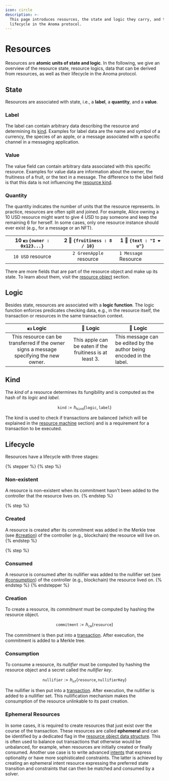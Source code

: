 ```yaml
---
icon: circle
description: >-
  This page introduces resources, the state and logic they carry, and their
  lifecycle in the Anoma protocol.
---
```


# Resources

Resources are **atomic units of state and logic**. In the following, we give an overview of the resource state, resource logics, data that can be derived from resources, as well as their lifecycle in the Anoma protocol.

## State

Resources are associated with state, i.e., a **label**, a **quantity**, and a **value**.

### Label

The label can contain arbitrary data describing the resource and determining its [kind](./#resource-kind). Examples for label data are the name and symbol of a currency, the species of an apple, or a message associated with a specific channel in a messaging application.

### Value

The value field can contain arbitrary data associated with this specific resource.  Examples for value data are information about the owner, the fruitiness of a fruit, or the text in a message. The difference to the label field is that this data is not influencing the [resource kind](./#resource-kind).

### Quantity

The quantity indicates the number of units that the resource represents. In practice, resources are often split and joined. For example, Alice owning a 10 USD resource might want to give 4 USD to pay someone and keep the remaining 6 for herself. In some cases, only one resource instance should ever exist (e.g., for a message or an NFT).

| 10 💵 `{owner : 0x123...}` | 2 🍏 `{fruitiness : 8 / 10}` | 1 💌 `{text : "I ❤️ u"}` |
| :------------------------: | :--------------------------: | ------------------------ |
|      `10 USD` resource     |    `2 GreenApple` resource   | `1 Message` Resource     |

There are more fields that are part of the resource object and make up its state. To learn about them, visit the [resource object](resource-object.md) section.

## Logic

Besides state, resources are associated with a **logic function**. The logic function enforces predicates checking data, e.g., in the resource itself, the transaction or resources in the same transaction context.

|                                         💵 Logic                                        |                          🍏 Logic                         |  💌  Logic                                                           |
| :-------------------------------------------------------------------------------------: | :-------------------------------------------------------: | -------------------------------------------------------------------- |
| This resource can be transferred if the owner signs a message specifying the new owner. | This apple can be eaten if the fruitiness is at least 3.  | This message can be edited by the author being encoded in the label. |

## Kind

The _kind_ of a resource determines its fungibility and is computed as the hash of its _logic_ and _label_.

$$
\texttt{kind} := h_\texttt{kind}(\texttt{logic},\,\texttt{label})
$$

The kind is used to check if transactions are balanced (which will be explained in the [resource machine](../page/) section) and is a requirement for a transaction to be executed.

## Lifecycle

Resources have a lifecycle with three stages:

{% stepper %}
{% step %}
### Non-existent

A resource is non-existent when its commitment hasn't been added to the controller that the resource lives on.
{% endstep %}

{% step %}
### Created

A resource is created after its commitment was added in the Merkle tree (see [#creation](./#creation "mention")) of the controller (e.g., blockchain) the resource will live on.
{% endstep %}

{% step %}
### Consumed

A resource is consumed after its nullifier was added to the nullifier set (see [#consumption](./#consumption "mention")) of the controller (e.g., blockchain) the resource lived on.
{% endstep %}
{% endstepper %}

### Creation

To create a resource, its _commitment_ must be computed by hashing the resource object.&#x20;

$$
\texttt{commitment} := h_\texttt{cm}(\texttt{resource})
$$

The commitment is then put into a [transaction](../transactions/). After execution, the commitment is added to a Merkle tree.

### **Consumption**

To consume a resource, its _nullifier_ must be computed by hashing the resource object and a secret called the _nullifier key_.

$$
\texttt{nullifier} := h_\texttt{nf}(\texttt{resource},\,\texttt{nullifierKey})
$$

The nullifier is then put into a [transaction](../transactions/).  After execution, the nullifier is added to a nullifier set. This nullification mechanism makes the consumption of the resource unlinkable to its past creation.

### **Ephemeral Resources**

In some cases, it is required to create resources that just exist over the course of the transaction. These resources are called **ephemeral** and can be identified by a dedicated flag in the [resource object data structure](resource-object.md). This is often used to balance out transactions that otherwise would be unbalanced, for example, when resources are initially created or finally consumed. Another use case is to write advanced [intents](../transactions/intents.md) that express optionality or have more sophisticated constraints. The latter is achieved by creating an ephemeral intent resource expressing the preferred state transition and constraints that can then be matched and consumed by a solver.
